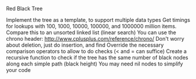 Red Black Tree

Implement the tree as a template, to support multiple data types
Get timings for lookups with 100, 1000, 10000, 100000, and 1000000 million items. Compare this to an unsorted linked list (linear search)
    You can use the chrono header: http://www.cplusplus.com/reference/chrono/
Don't worry about deletion, just do insertion, and find
Override the necessary comparison operators to allow to do checks (< and = can suffice)
Create a recursive function to check if the tree has the same number of black nodes along each simple path (black height)
You may need nil nodes to simplify your code

 